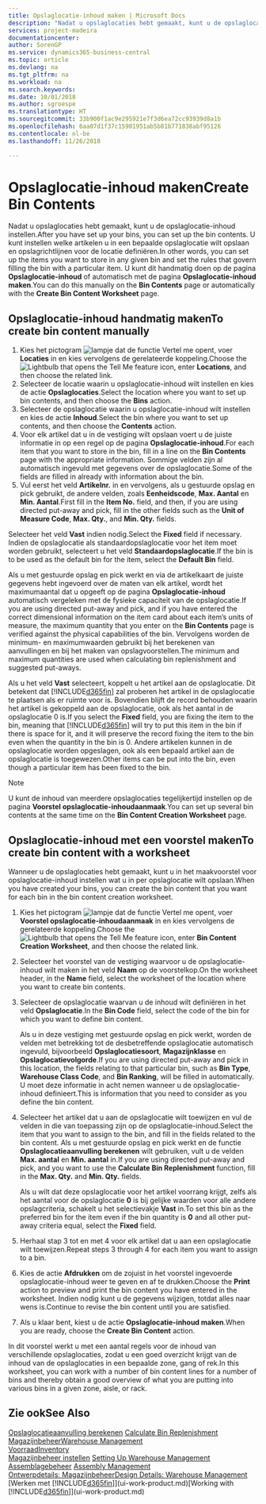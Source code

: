 ```yaml
---
title: Opslaglocatie-inhoud maken | Microsoft Docs
description: "Nadat u opslaglocaties hebt gemaakt, kunt u de opslaglocatie-inhoud instellen. U kunt instellen welke artikelen u in een bepaalde opslaglocatie wilt opslaan en opslagrichtlijnen voor de locatie definiëren."
services: project-madeira
documentationcenter: 
author: SorenGP
ms.service: dynamics365-business-central
ms.topic: article
ms.devlang: na
ms.tgt_pltfrm: na
ms.workload: na
ms.search.keywords: 
ms.date: 10/01/2018
ms.author: sgroespe
ms.translationtype: HT
ms.sourcegitcommit: 33b900f1ac9e295921e7f3d6ea72cc93939d8a1b
ms.openlocfilehash: 6aa07d1f37c15901951ab5b81b771838abf95126
ms.contentlocale: nl-be
ms.lasthandoff: 11/26/2018

---
```

# <a name="create-bin-contents"></a><span data-ttu-id="b4de5-104">Opslaglocatie-inhoud maken</span><span class="sxs-lookup"><span data-stu-id="b4de5-104">Create Bin Contents</span></span>
<span data-ttu-id="b4de5-105">Nadat u opslaglocaties hebt gemaakt, kunt u de opslaglocatie-inhoud instellen.</span><span class="sxs-lookup"><span data-stu-id="b4de5-105">After you have set up your bins, you can set up the bin contents.</span></span> <span data-ttu-id="b4de5-106">U kunt instellen welke artikelen u in een bepaalde opslaglocatie wilt opslaan en opslagrichtlijnen voor de locatie definiëren.</span><span class="sxs-lookup"><span data-stu-id="b4de5-106">In other words, you can set up the items you want to store in any given bin and set the rules that govern filling the bin with a particular item.</span></span> <span data-ttu-id="b4de5-107">U kunt dit handmatig doen op de pagina **Opslaglocatie-inhoud** of automatisch met de pagina **Opslaglocatie-inhoud maken**.</span><span class="sxs-lookup"><span data-stu-id="b4de5-107">You can do this manually on the **Bin Contents** page or automatically with the **Create Bin Content Worksheet** page.</span></span>

## <a name="to-create-bin-content-manually"></a><span data-ttu-id="b4de5-108">Opslaglocatie-inhoud handmatig maken</span><span class="sxs-lookup"><span data-stu-id="b4de5-108">To create bin content manually</span></span>  
1.  <span data-ttu-id="b4de5-109">Kies het pictogram ![lampje dat de functie Vertel me opent](media/ui-search/search_small.png "Vertel me wat u wilt doen"), voer **Locaties** in en kies vervolgens de gerelateerde koppeling.</span><span class="sxs-lookup"><span data-stu-id="b4de5-109">Choose the ![Lightbulb that opens the Tell Me feature](media/ui-search/search_small.png "Tell me what you want to do") icon, enter **Locations**, and then choose the related link.</span></span>  
2.  <span data-ttu-id="b4de5-110">Selecteer de locatie waarin u opslaglocatie-inhoud wilt instellen en kies de actie **Opslaglocaties**.</span><span class="sxs-lookup"><span data-stu-id="b4de5-110">Select the location where you want to set up bin contents,  and then choose the **Bins** action.</span></span>  
3.  <span data-ttu-id="b4de5-111">Selecteer de opslaglocatie waarin u opslaglocatie-inhoud wilt instellen en kies de actie **Inhoud**.</span><span class="sxs-lookup"><span data-stu-id="b4de5-111">Select the bin where you want to set up contents, and then choose the **Contents** action.</span></span>  
4.  <span data-ttu-id="b4de5-112">Voor elk artikel dat u in de vestiging wilt opslaan voert u de juiste informatie in op een regel op de pagina **Opslaglocatie-inhoud**.</span><span class="sxs-lookup"><span data-stu-id="b4de5-112">For each item that you want to store in the bin, fill in a line on the **Bin Contents** page with the appropriate information.</span></span> <span data-ttu-id="b4de5-113">Sommige velden zijn al automatisch ingevuld met gegevens over de opslaglocatie.</span><span class="sxs-lookup"><span data-stu-id="b4de5-113">Some of the fields are filled in already with information about the bin.</span></span>  
5.  <span data-ttu-id="b4de5-114">Vul eerst het veld **Artikelnr.** in en vervolgens, als u gestuurde opslag en pick gebruikt, de andere velden, zoals **Eenheidscode**, **Max. Aantal** en **Min. Aantal**.</span><span class="sxs-lookup"><span data-stu-id="b4de5-114">First fill in the **Item No.** field, and then, if you are using directed put-away and pick, fill in the other fields such as the **Unit of Measure Code**, **Max. Qty.**, and **Min. Qty.** fields.</span></span>  

<span data-ttu-id="b4de5-115">Selecteer het veld **Vast** indien nodig.</span><span class="sxs-lookup"><span data-stu-id="b4de5-115">Select the **Fixed** field if necessary.</span></span> <span data-ttu-id="b4de5-116">Indien de opslaglocatie als standaardopslaglocatie voor het item moet worden gebruikt, selecteert u het veld **Standaardopslaglocatie**.</span><span class="sxs-lookup"><span data-stu-id="b4de5-116">If the bin is to be used as the default bin for the item, select the **Default Bin** field.</span></span>  

<span data-ttu-id="b4de5-117">Als u met gestuurde opslag en pick werkt en via de artikelkaart de juiste gegevens hebt ingevoerd over de maten van elk artikel, wordt het maximumaantal dat u opgeeft op de pagina **Opslaglocatie-inhoud** automatisch vergeleken met de fysieke capaciteit van de opslaglocatie.</span><span class="sxs-lookup"><span data-stu-id="b4de5-117">If you are using directed put-away and pick, and if you have entered the correct dimensional information on the item card about each item’s units of measure, the maximum quantity that you enter on the **Bin Contents** page is verified against the physical capabilities of the bin.</span></span> <span data-ttu-id="b4de5-118">Vervolgens worden de minimum- en maximumwaarden gebruikt bij het berekenen van aanvullingen en bij het maken van opslagvoorstellen.</span><span class="sxs-lookup"><span data-stu-id="b4de5-118">The minimum and maximum quantities are used when calculating bin replenishment and suggested put-aways.</span></span>  

<span data-ttu-id="b4de5-119">Als u het veld **Vast** selecteert, koppelt u het artikel aan de opslaglocatie. Dit betekent dat [!INCLUDE[d365fin](includes/d365fin_md.md)] zal proberen het artikel in de opslaglocatie te plaatsen als er ruimte voor is. Bovendien blijft de record behouden waarin het artikel is gekoppeld aan de opslaglocatie, ook als het aantal in de opslaglocatie 0 is.</span><span class="sxs-lookup"><span data-stu-id="b4de5-119">If you select the **Fixed** field, you are fixing the item to the bin, meaning that [!INCLUDE[d365fin](includes/d365fin_md.md)] will try to put this item in the bin if there is space for it, and it will preserve the record fixing the item to the bin even when the quantity in the bin is 0.</span></span> <span data-ttu-id="b4de5-120">Andere artikelen kunnen in de opslaglocatie worden opgeslagen, ook als een bepaald artikel aan de opslaglocatie is toegewezen.</span><span class="sxs-lookup"><span data-stu-id="b4de5-120">Other items can be put into the bin, even though a particular item has been fixed to the bin.</span></span>  

> [!NOTE]  
>  <span data-ttu-id="b4de5-121">U kunt de inhoud van meerdere opslaglocaties tegelijkertijd instellen op de pagina **Voorstel opslaglocatie-inhoudaanmaak**.</span><span class="sxs-lookup"><span data-stu-id="b4de5-121">You can set up several bin contents at the same time on the **Bin Content Creation Worksheet** page.</span></span>  

## <a name="to-create-bin-content-with-a-worksheet"></a><span data-ttu-id="b4de5-122">Opslaglocatie-inhoud met een voorstel maken</span><span class="sxs-lookup"><span data-stu-id="b4de5-122">To create bin content with a worksheet</span></span>  
<span data-ttu-id="b4de5-123">Wanneer u de opslaglocaties hebt gemaakt, kunt u in het maakvoorstel voor opslaglocatie-inhoud instellen wat u in per opslaglocatie wilt opslaan.</span><span class="sxs-lookup"><span data-stu-id="b4de5-123">When you have created your bins, you can create the bin content that you want for each bin in the bin content creation worksheet.</span></span>

1.  <span data-ttu-id="b4de5-124">Kies het pictogram ![lampje dat de functie Vertel me opent](media/ui-search/search_small.png "Vertel me wat u wilt doen"), voer **Voorstel opslaglocatie-inhoudaanmaak** in en kies vervolgens de gerelateerde koppeling.</span><span class="sxs-lookup"><span data-stu-id="b4de5-124">Choose the ![Lightbulb that opens the Tell Me feature](media/ui-search/search_small.png "Tell me what you want to do") icon, enter **Bin Content Creation Worksheet**, and then choose the related link.</span></span>  
2.  <span data-ttu-id="b4de5-125">Selecteer het voorstel van de vestiging waarvoor u de opslaglocatie-inhoud wilt maken in het veld **Naam** op de voorstelkop.</span><span class="sxs-lookup"><span data-stu-id="b4de5-125">On the worksheet header, in the **Name** field, select the worksheet of the location where you want to create bin contents.</span></span>  
3.  <span data-ttu-id="b4de5-126">Selecteer de opslaglocatie waarvan u de inhoud wilt definiëren in het veld **Opslaglocatie**.</span><span class="sxs-lookup"><span data-stu-id="b4de5-126">In the **Bin Code** field, select the code of the bin for which you want to define bin content.</span></span>   

    <span data-ttu-id="b4de5-127">Als u in deze vestiging met gestuurde opslag en pick werkt, worden de velden met betrekking tot de desbetreffende opslaglocatie automatisch ingevuld, bijvoorbeeld **Opslaglocatiesoort**, **Magazijnklasse** en **Opslaglocatievolgorde**.</span><span class="sxs-lookup"><span data-stu-id="b4de5-127">If you are using directed put-away and pick in this location, the fields relating to that particular bin, such as **Bin Type**, **Warehouse Class Code**, and **Bin Ranking**, will be filled in automatically.</span></span> <span data-ttu-id="b4de5-128">U moet deze informatie in acht nemen wanneer u de opslaglocatie-inhoud definieert.</span><span class="sxs-lookup"><span data-stu-id="b4de5-128">This is information that you need to consider as you define the bin content.</span></span>  
4.  <span data-ttu-id="b4de5-129">Selecteer het artikel dat u aan de opslaglocatie wilt toewijzen en vul de velden in die van toepassing zijn op de opslaglocatie-inhoud.</span><span class="sxs-lookup"><span data-stu-id="b4de5-129">Select the item that you want to assign to the bin, and fill in the fields related to the bin content.</span></span> <span data-ttu-id="b4de5-130">Als u met gestuurde opslag en pick werkt en de functie **Opslaglocatieaanvulling berekenen** wilt gebruiken, vult u de velden **Max. aantal** en **Min. aantal** in.</span><span class="sxs-lookup"><span data-stu-id="b4de5-130">If you are using directed put-away and pick, and you want to use the **Calculate Bin Replenishment** function, fill in the **Max. Qty.** and **Min. Qty.** fields.</span></span>  

    <span data-ttu-id="b4de5-131">Als u wilt dat deze opslaglocatie voor het artikel voorrang krijgt, zelfs als het aantal voor de opslaglocatie **0** is bij gelijke waarden voor alle andere opslagcriteria, schakelt u het selectievakje **Vast** in.</span><span class="sxs-lookup"><span data-stu-id="b4de5-131">To set this bin as the preferred bin for the item even if the bin quantity is **0** and all other put-away criteria equal, select the **Fixed** field.</span></span>  
5.  <span data-ttu-id="b4de5-132">Herhaal stap 3 tot en met 4 voor elk artikel dat u aan een opslaglocatie wilt toewijzen.</span><span class="sxs-lookup"><span data-stu-id="b4de5-132">Repeat steps 3 through 4 for each item you want to assign to a bin.</span></span>  
6.  <span data-ttu-id="b4de5-133">Kies de actie **Afdrukken** om de zojuist in het voorstel ingevoerde opslaglocatie-inhoud weer te geven en af te drukken.</span><span class="sxs-lookup"><span data-stu-id="b4de5-133">Choose the **Print** action to preview and print the bin content you have entered in the worksheet.</span></span> <span data-ttu-id="b4de5-134">Indien nodig kunt u de gegevens wijzigen, totdat alles naar wens is.</span><span class="sxs-lookup"><span data-stu-id="b4de5-134">Continue to revise the bin content until you are satisfied.</span></span>  
7.  <span data-ttu-id="b4de5-135">Als u klaar bent, kiest u de actie **Opslaglocatie-inhoud maken**.</span><span class="sxs-lookup"><span data-stu-id="b4de5-135">When you are ready, choose the **Create Bin Content** action.</span></span>  

<span data-ttu-id="b4de5-136">In dit voorstel werkt u met een aantal regels voor de inhoud van verschillende opslaglocaties, zodat u een goed overzicht krijgt van de inhoud van de opslaglocaties in een bepaalde zone, gang of rek.</span><span class="sxs-lookup"><span data-stu-id="b4de5-136">In this worksheet, you can work with a number of bin content lines for a number of bins and thereby obtain a good overview of what you are putting into various bins in a given zone, aisle, or rack.</span></span>  

## <a name="see-also"></a><span data-ttu-id="b4de5-137">Zie ook</span><span class="sxs-lookup"><span data-stu-id="b4de5-137">See Also</span></span>
<span data-ttu-id="b4de5-138">[Opslaglocatieaanvulling berekenen](warehouse-how-to-calculate-bin-replenishment.md)  </span><span class="sxs-lookup"><span data-stu-id="b4de5-138">[Calculate Bin Replenishment](warehouse-how-to-calculate-bin-replenishment.md)  </span></span>  
[<span data-ttu-id="b4de5-139">Magazijnbeheer</span><span class="sxs-lookup"><span data-stu-id="b4de5-139">Warehouse Management</span></span>](warehouse-manage-warehouse.md)  
[<span data-ttu-id="b4de5-140">Voorraad</span><span class="sxs-lookup"><span data-stu-id="b4de5-140">Inventory</span></span>](inventory-manage-inventory.md)  
<span data-ttu-id="b4de5-141">[Magazijnbeheer instellen](warehouse-setup-warehouse.md)   </span><span class="sxs-lookup"><span data-stu-id="b4de5-141">[Setting Up Warehouse Management](warehouse-setup-warehouse.md)   </span></span>  
<span data-ttu-id="b4de5-142">[Assemblagebeheer](assembly-assemble-items.md)  </span><span class="sxs-lookup"><span data-stu-id="b4de5-142">[Assembly Management](assembly-assemble-items.md)  </span></span>  
[<span data-ttu-id="b4de5-143">Ontwerpdetails: Magazijnbeheer</span><span class="sxs-lookup"><span data-stu-id="b4de5-143">Design Details: Warehouse Management</span></span>](design-details-warehouse-management.md)  
<span data-ttu-id="b4de5-144">[Werken met [!INCLUDE[d365fin](includes/d365fin_md.md)]](ui-work-product.md)</span><span class="sxs-lookup"><span data-stu-id="b4de5-144">[Working with [!INCLUDE[d365fin](includes/d365fin_md.md)]](ui-work-product.md)</span></span>


